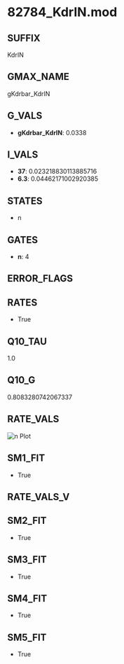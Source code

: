 # 82784_KdrIN.mod

## SUFFIX

KdrIN

## GMAX_NAME

gKdrbar_KdrIN

## G_VALS

- **gKdrbar_KdrIN**: 0.0338

## I_VALS

- **37**: 0.023218830113885716
- **6.3**: 0.04462171002920385

## STATES

- n

## GATES

- **n**: 4

## ERROR_FLAGS


## RATES

- True

## Q10_TAU

1.0

## Q10_G

0.8083280742067337

## RATE_VALS

![n Plot](/Users/pbozelos/Dropbox/icg-Chai-Panos/supermodels/output_markdown_files/K/82784_KdrIN.mod/images/n.png)

## SM1_FIT

- True

## RATE_VALS_V

## SM2_FIT

- True

## SM3_FIT

- True

## SM4_FIT

- True

## SM5_FIT

- True

